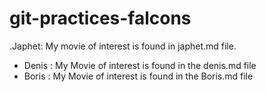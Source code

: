 # git-practices-falcons

   .Japhet: My movie of interest is found in japhet.md file.

- Denis : My Movie of interest is found in the denis.md file
- Boris : My Movie of interest is found in the Boris.md file

